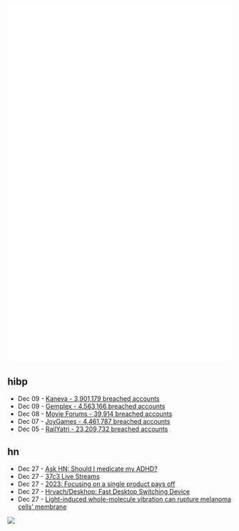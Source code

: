 ![Metrics](https://raw.githubusercontent.com/phixion/phixion/master/metrics.svg)

## hibp

<!--
for https://github.com/phixion/phixion/blob/main/.github/workflows/feeds.yml
-->
<!--START_SECTION:haveibeenpwnd-->
- Dec 09 - [Kaneva - 3,901,179 breached accounts](https://haveibeenpwned.com/PwnedWebsites#Kaneva)
- Dec 09 - [Gemplex - 4,563,166 breached accounts](https://haveibeenpwned.com/PwnedWebsites#Gemplex)
- Dec 08 - [Movie Forums - 39,914 breached accounts](https://haveibeenpwned.com/PwnedWebsites#MovieForums)
- Dec 07 - [JoyGames - 4,461,787 breached accounts](https://haveibeenpwned.com/PwnedWebsites#JoyGames)
- Dec 05 - [RailYatri - 23,209,732 breached accounts](https://haveibeenpwned.com/PwnedWebsites#RailYatri)
<!--END_SECTION:haveibeenpwnd-->

## hn

<!--
for https://github.com/phixion/phixion/blob/main/.github/workflows/feeds.yml
-->
<!--START_SECTION:hn-->
- Dec 27 - [Ask HN: Should I medicate my ADHD?](https://news.ycombinator.com/item?id=38780642)
- Dec 27 - [37c3 Live Streams](https://streaming.media.ccc.de/37c3)
- Dec 27 - [2023: Focusing on a single product pays off](https://maxrozen.com/2023-focus-single-product-pays-off)
- Dec 27 - [Hrvach/Deskhop: Fast Desktop Switching Device](https://github.com/hrvach/deskhop)
- Dec 27 - [Light-induced whole-molecule vibration can rupture melanoma cells’ membrane](https://news.rice.edu/news/2023/molecular-jackhammers-good-vibrations-eradicate-cancer-cells)
<!--END_SECTION:hn-->

<!--
for https://yhype.me
-->
![](https://hit.yhype.me/github/profile?user_id=13013670)
